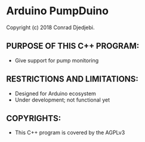 # Arduino PumpDuino
Copyright (c) 2018 Conrad Djedjebi.


## PURPOSE OF THIS C++ PROGRAM:

- Give support for pump monitoring


## RESTRICTIONS AND LIMITATIONS:

- Designed for Arduino ecosystem
- Under development; not functional yet


## COPYRIGHTS:

- This C++ program is covered by the AGPLv3